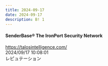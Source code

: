 ```yaml
---
title: 2024-09-17
date: 2024-09-17
description: B! 1
---
```


#### SenderBase® The IronPort Security Network
https://talosintelligence.com/<br>
2024/09/17 10:08:01<br>
レピュテーション



